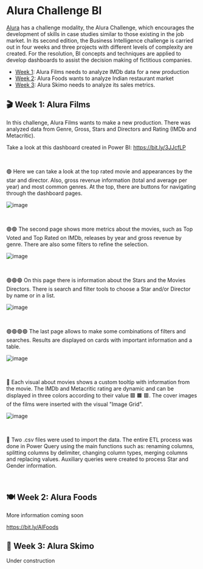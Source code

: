 # Alura Challenge BI

[Alura](https://www.alura.com.br/) has a challenge modality, the Alura Challenge, which encourages the development of skills in case studies similar to those existing in the job market. In its second edition, the Business Intelligence challenge is carried out in four weeks and three projects with different levels of complexity are created. For the resolution, BI concepts and techniques are applied to develop dashboards to assist the decision making of fictitious companies.

- [Week 1](https://github.com/marcelohansen/Alura-Challenge-BI#clapper-week-1-alura-films): Alura Films needs to analyze IMDb data for a new production
- [Week 2](https://github.com/marcelohansen/Alura-Challenge-BI/#plate_with_cutlery-week-2-alura-foods): Alura Foods wants to analyze Indian restaurant market
- [Week 3](https://github.com/marcelohansen/Alura-Challenge-BI/#icecream-week-3-alura-skimo): Alura Skimo needs to analyze its sales metrics.

## :clapper: Week 1: Alura Films
In this challenge, Alura Films wants to make a new production. There was analyzed data from Genre, Gross, Stars and Directors and Rating (IMDb and Metacritic).

Take a look at this dashboard created in Power BI: https://bit.ly/3JJcfLP

&nbsp;
&nbsp;

🟢 Here we can take a look at the top rated movie and appearances by the star and director. Also, gross revenue information (total and average per year) and most common genres. At the top, there are buttons for navigating through the dashboard pages.

![image](https://user-images.githubusercontent.com/98857817/156354623-38ead1e4-1bd8-432c-8cd0-b18b0624be57.png)

&nbsp;
&nbsp;
&nbsp;
&nbsp;

🟢🟢 The second page shows more metrics about the movies, such as Top Voted and Top Rated on IMDb, releases by year and gross revenue by genre. There are also some filters to refine the selection.

![image](https://user-images.githubusercontent.com/98857817/156372678-fda7b2f8-b5d7-4748-9c1f-7dd87c6bad65.png)

&nbsp;
&nbsp;
&nbsp;
&nbsp;

🟢🟢🟢 On this page there is information about the Stars and the Movies Directors. There is search and filter tools to choose a Star and/or Director by name or in a list.

![image](https://user-images.githubusercontent.com/98857817/156376444-ee444ac7-7291-43ba-bf88-23e9189fc7f5.png)

&nbsp;
&nbsp;
&nbsp;
&nbsp;

🟢🟢🟢🟢 The last page allows to make some combinations of filters and searches. Results are displayed on cards with important information and a table.

![image](https://user-images.githubusercontent.com/98857817/156377654-63a666a6-39e4-49b8-bc96-8361a975a262.png)

&nbsp;
&nbsp;
&nbsp;
&nbsp;

🔶 Each visual about movies shows a custom tooltip with information from the movie. The IMDb and Metacritic rating are dynamic and can be displayed in three colors according to their value 🟩 🟧 🟥. The cover images of the films were inserted with the visual "Image Grid".

![image](https://user-images.githubusercontent.com/98857817/156380188-ee46debf-d033-41ef-bc33-e8e81d1c1bbe.png)

&nbsp;
&nbsp;
&nbsp;
&nbsp;

🔶 Two .csv files were used to import the data. The entire ETL process was done in Power Query using the main functions such as: renaming columns, splitting columns by delimiter, changing column types, merging columns and replacing values. Auxiliary queries were created to process Star and Gender information.

&nbsp;
&nbsp;
&nbsp;
&nbsp;

## :plate_with_cutlery: Week 2: Alura Foods
More information coming soon

https://bit.ly/AlFoods

## :icecream: Week 3: Alura Skimo
Under construction

